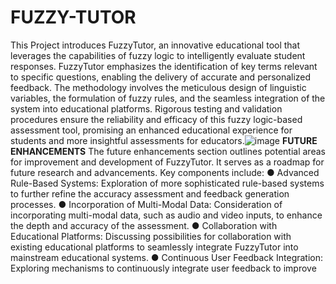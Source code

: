 # FUZZY-TUTOR
This Project introduces FuzzyTutor, an innovative educational tool that leverages the capabilities of fuzzy logic to intelligently evaluate student responses. FuzzyTutor emphasizes the identification of key terms relevant to specific questions, enabling the delivery of accurate and personalized feedback. The methodology involves the meticulous design of linguistic variables, the formulation of fuzzy rules, and the seamless integration of the system into educational platforms. Rigorous testing and validation procedures ensure the reliability and efficacy of this fuzzy logic-based assessment tool, promising an enhanced educational experience for students and more insightful assessments for educators.![image](https://github.com/Tejashree-ghub/FUZZY-TUTOR/assets/92658261/bb9829ce-c1c7-465c-8a98-16d1650af9ae)
**FUTURE ENHANCEMENTS**
The future enhancements section outlines potential areas for improvement and development of FuzzyTutor. It serves as a roadmap for future research and advancements. Key components include:
●	Advanced Rule-Based Systems: Exploration of more sophisticated rule-based systems to further refine the accuracy assessment and feedback generation processes.
●	Incorporation of Multi-Modal Data: Consideration of incorporating multi-modal data, such as audio and video inputs, to enhance the depth and accuracy of the assessment.
●	Collaboration with Educational Platforms: Discussing possibilities for collaboration with existing educational platforms to seamlessly integrate FuzzyTutor into mainstream educational systems.
●	Continuous User Feedback Integration: Exploring mechanisms to continuously integrate user feedback to improve 
